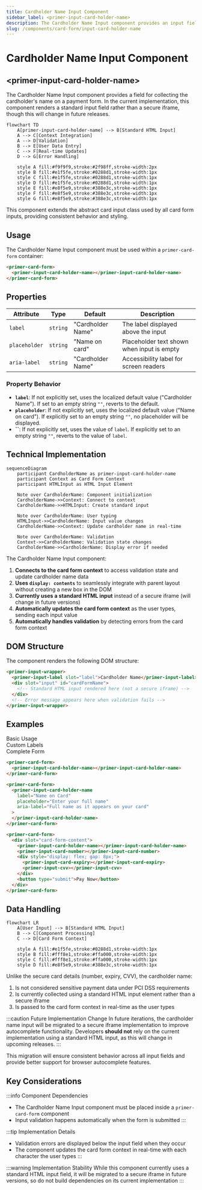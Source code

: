 ```yaml
---
title: Cardholder Name Input Component
sidebar_label: <primer-input-card-holder-name>
description: The Cardholder Name Input component provides an input field for collecting the cardholder's name on a payment form.
slug: /components/card-form/input-card-holder-name
---
```


# Cardholder Name Input Component

## \<primer-input-card-holder-name\>

The Cardholder Name Input component provides a field for collecting the cardholder's name on a payment form. In the current implementation, this component renders a standard input field rather than a secure iframe, though this will change in future releases.

```mermaid
flowchart TD
    A[primer-input-card-holder-name] --> B[Standard HTML Input]
    A --> C[Context Integration]
    A --> D[Validation]
    B --> E[User Data Entry]
    C --> F[Real-time Updates]
    D --> G[Error Handling]

    style A fill:#f9f9f9,stroke:#2f98ff,stroke-width:2px
    style B fill:#e1f5fe,stroke:#0288d1,stroke-width:1px
    style C fill:#e1f5fe,stroke:#0288d1,stroke-width:1px
    style D fill:#e1f5fe,stroke:#0288d1,stroke-width:1px
    style E fill:#e8f5e9,stroke:#388e3c,stroke-width:1px
    style F fill:#e8f5e9,stroke:#388e3c,stroke-width:1px
    style G fill:#e8f5e9,stroke:#388e3c,stroke-width:1px
```

This component extends the abstract card input class used by all card form inputs, providing consistent behavior and styling.

## Usage

The Cardholder Name Input component must be used within a `primer-card-form` container:

```html
<primer-card-form>
  <primer-input-card-holder-name></primer-input-card-holder-name>
</primer-card-form>
```

## Properties

| Attribute     | Type     | Default           | Description                                |
| ------------- | -------- | ----------------- | ------------------------------------------ |
| `label`       | `string` | "Cardholder Name" | The label displayed above the input        |
| `placeholder` | `string` | "Name on card"    | Placeholder text shown when input is empty |
| `aria-label`  | `string` | "Cardholder Name" | Accessibility label for screen readers     |

### Property Behavior

<div class="property-behavior">

- **`label`**: If not explicitly set, uses the localized default value ("Cardholder Name"). If set to an empty string `""`, reverts to the default.
- **`placeholder`**: If not explicitly set, uses the localized default value ("Name on card"). If explicitly set to an empty string `""`, no placeholder will be displayed.
- **``**: If not explicitly set, uses the value of `label`. If explicitly set to an empty string `""`, reverts to the value of `label`.

</div>

## Technical Implementation

```mermaid
sequenceDiagram
    participant CardholderName as primer-input-card-holder-name
    participant Context as Card Form Context
    participant HTMLInput as HTML Input Element

    Note over CardholderName: Component initialization
    CardholderName->>Context: Connect to context
    CardholderName->>HTMLInput: Create standard input

    Note over CardholderName: User typing
    HTMLInput->>CardholderName: Input value changes
    CardholderName->>Context: Update cardholder name in real-time

    Note over CardholderName: Validation
    Context->>CardholderName: Validation state changes
    CardholderName->>CardholderName: Display error if needed
```

The Cardholder Name Input component:

1. **Connects to the card form context** to access validation state and update cardholder name data
2. **Uses `display: contents`** to seamlessly integrate with parent layout without creating a new box in the DOM
3. **Currently uses a standard HTML input** instead of a secure iframe (will change in future versions)
4. **Automatically updates the card form context** as the user types, sending each input value
5. **Automatically handles validation** by detecting errors from the card form context

## DOM Structure

The component renders the following DOM structure:

```html
<primer-input-wrapper>
  <primer-input-label slot="label">Cardholder Name</primer-input-label>
  <div slot="input" id="cardFormName">
    <!-- Standard HTML input rendered here (not a secure iframe) -->
  </div>
  <!-- Error message appears here when validation fails -->
</primer-input-wrapper>
```

## Examples

<div class="tabs-container">
<div class="tabs">
<div class="tab basic active">Basic Usage</div>
<div class="tab custom">Custom Labels</div>
<div class="tab complete">Complete Form</div>
</div>

<div class="tab-content basic active">

```html
<primer-card-form>
  <primer-input-card-holder-name></primer-input-card-holder-name>
</primer-card-form>
```

</div>

<div class="tab-content custom">

```html
<primer-card-form>
  <primer-input-card-holder-name
    label="Name on Card"
    placeholder="Enter your full name"
    aria-label="Full name as it appears on your card"
  >
  </primer-input-card-holder-name>
</primer-card-form>
```

</div>

<div class="tab-content complete">

```html
<primer-card-form>
  <div slot="card-form-content">
    <primer-input-card-holder-name></primer-input-card-holder-name>
    <primer-input-card-number></primer-input-card-number>
    <div style="display: flex; gap: 8px;">
      <primer-input-card-expiry></primer-input-card-expiry>
      <primer-input-cvv></primer-input-cvv>
    </div>
    <button type="submit">Pay Now</button>
  </div>
</primer-card-form>
```

</div>
</div>

## Data Handling

```mermaid
flowchart LR
    A[User Input] --> B[Standard HTML Input]
    B --> C[Component Processing]
    C --> D[Card Form Context]

    style A fill:#e1f5fe,stroke:#0288d1,stroke-width:1px
    style B fill:#fff8e1,stroke:#ffa000,stroke-width:1px
    style C fill:#fff8e1,stroke:#ffa000,stroke-width:1px
    style D fill:#e8f5e9,stroke:#388e3c,stroke-width:1px
```

Unlike the secure card details (number, expiry, CVV), the cardholder name:

1. Is not considered sensitive payment data under PCI DSS requirements
2. Is currently collected using a standard HTML input element rather than a secure iframe
3. Is passed to the card form context in real-time as the user types

:::caution Future Implementation Change
In future iterations, the cardholder name input will be migrated to a secure iframe implementation to improve autocomplete functionality. Developers **should not** rely on the current implementation using a standard HTML input, as this will change in upcoming releases.
:::

This migration will ensure consistent behavior across all input fields and provide better support for browser autocomplete features.

## Key Considerations

:::info Component Dependencies

- The Cardholder Name Input component must be placed inside a `primer-card-form` component
- Input validation happens automatically when the form is submitted
  :::

:::tip Implementation Details

- Validation errors are displayed below the input field when they occur
- The component updates the card form context in real-time with each character the user types
  :::

:::warning Implementation Stability
While this component currently uses a standard HTML input field, it will be migrated to a secure iframe in future versions, so do not build dependencies on its current implementation
:::
